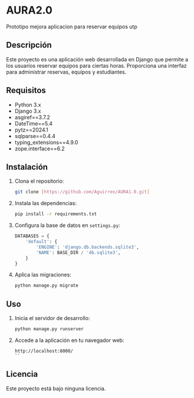 # AURA2.0

Prototipo mejora aplicacion para reservar equipos utp

## Descripción

Este proyecto es una aplicación web desarrollada en Django que permite a los usuarios reservar equipos para ciertas horas. Proporciona una interfaz para administrar reservas, equipos y estudiantes.

## Requisitos

- Python 3.x
- Django 3.x
- asgiref==3.7.2
- DateTime==5.4
- pytz==2024.1
- sqlparse==0.4.4
- typing_extensions==4.9.0
- zope.interface==6.2

## Instalación

1. Clona el repositorio:

    ```bash
    git clone [https://github.com/Aguirrex/AURA1.0.git]
    ```

2. Instala las dependencias:

    ```bash
    pip install -r requirements.txt
    ```

3. Configura la base de datos en `settings.py`:

    ```python
    DATABASES = {
        'default': {
            'ENGINE': 'django.db.backends.sqlite3',
            'NAME': BASE_DIR / 'db.sqlite3',
        }
    }
    ```

4. Aplica las migraciones:

    ```bash
    python manage.py migrate
    ```

## Uso

1. Inicia el servidor de desarrollo:

    ```bash
    python manage.py runserver
    ```

2. Accede a la aplicación en tu navegador web:

    ```
    http://localhost:8000/
    ``

## Licencia

Este proyecto está bajo ninguna licencia.
